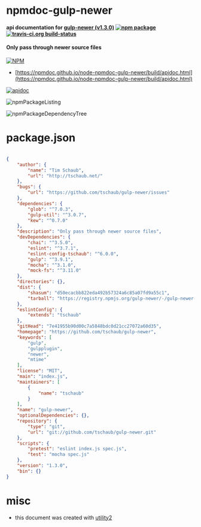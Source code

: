 # npmdoc-gulp-newer

#### api documentation for  [gulp-newer (v1.3.0)](https://github.com/tschaub/gulp-newer)  [![npm package](https://img.shields.io/npm/v/npmdoc-gulp-newer.svg?style=flat-square)](https://www.npmjs.org/package/npmdoc-gulp-newer) [![travis-ci.org build-status](https://api.travis-ci.org/npmdoc/node-npmdoc-gulp-newer.svg)](https://travis-ci.org/npmdoc/node-npmdoc-gulp-newer)

#### Only pass through newer source files

[![NPM](https://nodei.co/npm/gulp-newer.png?downloads=true&downloadRank=true&stars=true)](https://www.npmjs.com/package/gulp-newer)

- [https://npmdoc.github.io/node-npmdoc-gulp-newer/build/apidoc.html](https://npmdoc.github.io/node-npmdoc-gulp-newer/build/apidoc.html)

[![apidoc](https://npmdoc.github.io/node-npmdoc-gulp-newer/build/screenCapture.buildCi.browser.%252Ftmp%252Fbuild%252Fapidoc.html.png)](https://npmdoc.github.io/node-npmdoc-gulp-newer/build/apidoc.html)

![npmPackageListing](https://npmdoc.github.io/node-npmdoc-gulp-newer/build/screenCapture.npmPackageListing.svg)

![npmPackageDependencyTree](https://npmdoc.github.io/node-npmdoc-gulp-newer/build/screenCapture.npmPackageDependencyTree.svg)



# package.json

```json

{
    "author": {
        "name": "Tim Schaub",
        "url": "http://tschaub.net/"
    },
    "bugs": {
        "url": "https://github.com/tschaub/gulp-newer/issues"
    },
    "dependencies": {
        "glob": "^7.0.3",
        "gulp-util": "^3.0.7",
        "kew": "^0.7.0"
    },
    "description": "Only pass through newer source files",
    "devDependencies": {
        "chai": "^3.5.0",
        "eslint": "^3.7.1",
        "eslint-config-tschaub": "^6.0.0",
        "gulp": "^3.9.1",
        "mocha": "^3.1.0",
        "mock-fs": "^3.11.0"
    },
    "directories": {},
    "dist": {
        "shasum": "d50ecacbb822eda492b57324a6c85a07fd9a55c1",
        "tarball": "https://registry.npmjs.org/gulp-newer/-/gulp-newer-1.3.0.tgz"
    },
    "eslintConfig": {
        "extends": "tschaub"
    },
    "gitHead": "7e41955b90d00c7a5848bdc0d21cc27072a60d35",
    "homepage": "https://github.com/tschaub/gulp-newer",
    "keywords": [
        "gulp",
        "gulpplugin",
        "newer",
        "mtime"
    ],
    "license": "MIT",
    "main": "index.js",
    "maintainers": [
        {
            "name": "tschaub"
        }
    ],
    "name": "gulp-newer",
    "optionalDependencies": {},
    "repository": {
        "type": "git",
        "url": "git://github.com/tschaub/gulp-newer.git"
    },
    "scripts": {
        "pretest": "eslint index.js spec.js",
        "test": "mocha spec.js"
    },
    "version": "1.3.0",
    "bin": {}
}
```



# misc
- this document was created with [utility2](https://github.com/kaizhu256/node-utility2)
